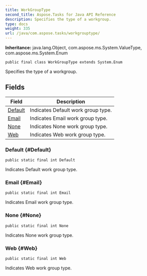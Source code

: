 ```yaml
---
title: WorkGroupType
second_title: Aspose.Tasks for Java API Reference
description: Specifies the type of a workgroup.
type: docs
weight: 335
url: /java/com.aspose.tasks/workgrouptype/
---
```


**Inheritance:**
java.lang.Object, com.aspose.ms.System.ValueType, com.aspose.ms.System.Enum
```
public final class WorkGroupType extends System.Enum
```

Specifies the type of a workgroup.
## Fields

| Field | Description |
| --- | --- |
| [Default](#Default) | Indicates Default work group type. |
| [Email](#Email) | Indicates Email work group type. |
| [None](#None) | Indicates None work group type. |
| [Web](#Web) | Indicates Web work group type. |
### Default {#Default}
```
public static final int Default
```


Indicates Default work group type.

### Email {#Email}
```
public static final int Email
```


Indicates Email work group type.

### None {#None}
```
public static final int None
```


Indicates None work group type.

### Web {#Web}
```
public static final int Web
```


Indicates Web work group type.

